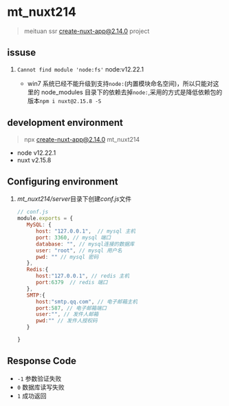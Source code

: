# mt_nuxt214

> meituan ssr create-nuxt-app@2.14.0 project

## issuse

1. `Cannot find module 'node:fs'` node:v12.22.1

   - win7 系统已经不能升级到支持`node:`(内置模块命名空间)，所以只能对这里的 node_modules 目录下的依赖去掉`node:`,采用的方式是降低依赖包的版本`npm i nuxt@2.15.8 -S`


## development environment

> npx create-nuxt-app@2.14.0 mt_nuxt214

- node v12.22.1
- nuxt v2.15.8

## Configuring environment

1. *mt_nuxt214/server*目录下创建*conf.js*文件
   ```js
   // conf.js
   module.exports = {
      MySQL: {
         host: "127.0.0.1",  // mysql 主机
         port: 3360, // mysql 端口
         database: "", // mysql连接的数据库
         user: "root", // mysql 用户名
         pwd: "" // mysql 密码
      },
      Redis:{
         host:"127.0.0.1", // redis 主机
         port:6379  // redis 端口
      },
      SMTP:{
         host:"smtp.qq.com", // 电子邮箱主机
         port:587, // 电子邮箱端口
         user:"", // 发件人邮箱
         pwd:"" // 发件人授权码
      }

   }
   ```

## Response Code
   - `-1` 参数验证失败
   - `0` 数据库读写失败
   - `1` 成功返回